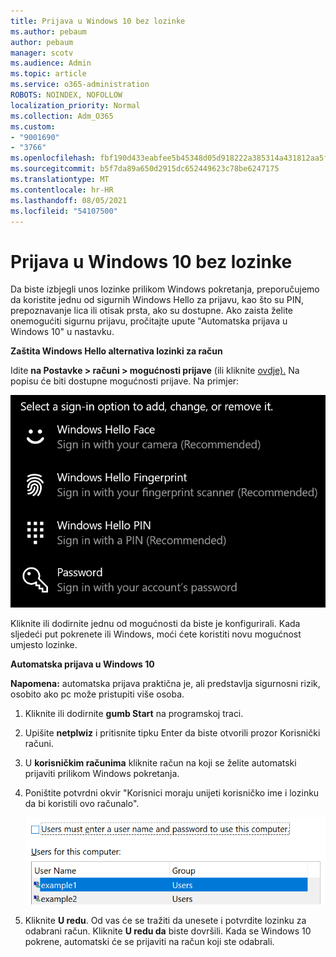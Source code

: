 ```yaml
---
title: Prijava u Windows 10 bez lozinke
ms.author: pebaum
author: pebaum
manager: scotv
ms.audience: Admin
ms.topic: article
ms.service: o365-administration
ROBOTS: NOINDEX, NOFOLLOW
localization_priority: Normal
ms.collection: Adm_O365
ms.custom:
- "9001690"
- "3766"
ms.openlocfilehash: fbf190d433eabfee5b45348d05d918222a385314a431812aa5f5926aacf11560
ms.sourcegitcommit: b5f7da89a650d2915dc652449623c78be6247175
ms.translationtype: MT
ms.contentlocale: hr-HR
ms.lasthandoff: 08/05/2021
ms.locfileid: "54107500"
---
```

# <a name="sign-in-to-windows-10-without-using-a-password"></a>Prijava u Windows 10 bez lozinke

Da biste izbjegli unos lozinke prilikom Windows pokretanja, preporučujemo da koristite jednu od sigurnih Windows Hello za prijavu, kao što su PIN, prepoznavanje lica ili otisak prsta, ako su dostupne. Ako zaista želite onemogućiti sigurnu prijavu, pročitajte upute "Automatska prijava u Windows 10" u nastavku.

**Zaštita Windows Hello alternativa lozinki za račun**

Idite **na Postavke > računi > mogućnosti prijave** (ili kliknite [ovdje).](ms-settings:signinoptions?activationSource=GetHelp) Na popisu će biti dostupne mogućnosti prijave. Na primjer:

![Mogućnosti prijave.](media/sign-in-options.png)

Kliknite ili dodirnite jednu od mogućnosti da biste je konfigurirali. Kada sljedeći put pokrenete ili Windows, moći ćete koristiti novu mogućnost umjesto lozinke. 

**Automatska prijava u Windows 10**

**Napomena:** automatska prijava praktična je, ali predstavlja sigurnosni rizik, osobito ako pc može pristupiti više osoba. 

1. Kliknite ili dodirnite **gumb Start** na programskoj traci.

2. Upišite **netplwiz** i pritisnite tipku Enter da biste otvorili prozor Korisnički računi.

3. U **korisničkim računima** kliknite račun na koji se želite automatski prijaviti prilikom Windows pokretanja.

4. Poništite potvrdni okvir "Korisnici moraju unijeti korisničko ime i lozinku da bi koristili ovo računalo".

    ![Korisnici moraju unijeti korisničko ime i lozinku.](media/users-must-enter-username.png)

5. Kliknite **U redu**. Od vas će se tražiti da unesete i potvrdite lozinku za odabrani račun. Kliknite **U redu da** biste dovršili. Kada se Windows 10 pokrene, automatski će se prijaviti na račun koji ste odabrali.
